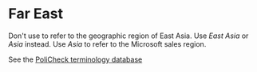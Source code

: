 # Far East

Don't use to refer to the geographic region of East Asia. Use *East Asia* or *Asia* instead. Use *Asia* to refer to the Microsoft sales region.

See the [PoliCheck terminology database](https://policheck.azurewebsites.net/Pages/DisplayTermDetails.aspx?LCID=9) 
